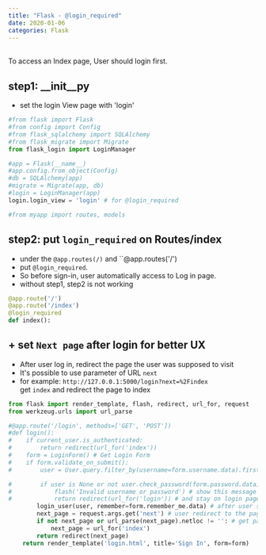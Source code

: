 ```yaml
---
title: "Flask - @login_required"
date: 2020-01-06
categories: Flask
---
```


<br>
To access an Index page, User should login first.

<br>

## step1: __init__py
- set the login View page with 'login'

```Python
#from flask import Flask
#from config import Config
#from flask_sqlalchemy import SQLAlchemy
#from flask_migrate import Migrate
from flask_login import LoginManager

#app = Flask(__name__)
#app.config.from_object(Config)
#db = SQLAlchemy(app)
#migrate = Migrate(app, db)
#login = LoginManager(app)
login.login_view = 'login' # for @login_required

#from myapp import routes, models
```

## step2: put ``login_required`` on Routes/index

- under the ``@app.routes(/)`` and ``@app.routes('/')<br>
- put ``@login_required``.
- So before sign-in, user automatically access to Log in page.
- without step1, step2 is not working


```python
@app.route('/')
@app.route('/index')
@login_required
def index():
```


## + set `Next page` after login for better UX

- After user log in, redirect the page the user was supposed to visit
- It's possible to use parameter of URL ``next``
- for example: ``http://127.0.0.1:5000/login?next=%2Findex``<br>
get ``index`` and redirect the page to index

```python
from flask import render_template, flash, redirect, url_for, request
from werkzeug.urls import url_parse

#@app.route('/login', methods=['GET', 'POST'])
#def login():
#    if current_user.is_authenticated:
#        return redirect(url_for('index'))
#    form = LoginForm() # Get Login Form
#    if form.validate_on_submit():
#        user = User.query.filter_by(username=form.username.data).first() # get a user instance match with username#

#        if user is None or not user.check_password(form.password.data):  # is username is incorrect or password is wrong
#            flash('Invalid username or password') # show this message on the page
#            return redirect(url_for('login')) # and stay on login page
        login_user(user, remember=form.remember_me.data) # after user success to log in
        next_page = request.args.get('next') # user redirect to the page who is supposed to visit
        if not next_page or url_parse(next_page).netloc != '': # get parameter of URL
            next_page = url_for('index')
        return redirect(next_page)
    return render_template('login.html', title='Sign In', form=form)
```
